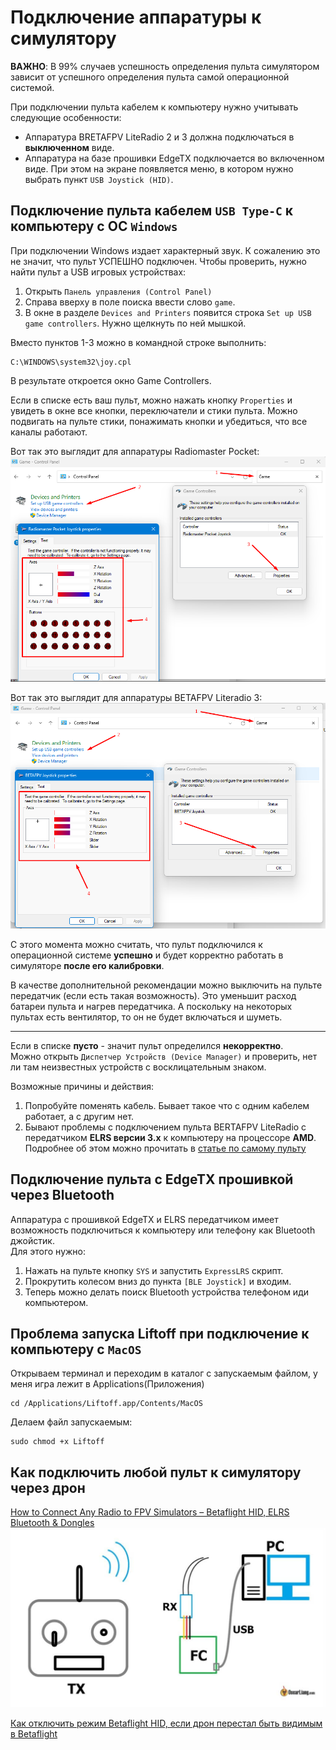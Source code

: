 # Подключение аппаратуры к симулятору

**ВАЖНО**: В 99% случаев успешность определения пульта симулятором зависит от успешного определения пульта самой операционной системой. 

При подключении пульта кабелем к компьютеру нужно учитывать следующие особенности:  
 - Аппаратура BRETAFPV LiteRadio 2 и 3 должна подключаться в **выключенном** виде.  
 - Аппаратура на базе прошивки EdgeTX подключается во включенном виде. При этом на экране появляется меню, в котором нужно выбрать пункт `USB Joystick (HID)`.
 
## Подключение пульта кабелем `USB Type-C` к компьютеру с ОС `Windows`
При подключении Windows издает характерный звук. К сожалению это не значит, что пульт УСПЕШНО подключен. Чтобы проверить, нужно найти пульт a USB игровых устройствах:  
1. Открыть `Панель управления (Control Panel)`  
2. Справа вверху в поле поиска ввести слово `game`.  
3. В окне в разделе `Devices and Printers` появится строка `Set up USB game controllers`. Нужно щелкнуть по ней мышкой.  
 
Вместо пунктов 1-3 можно в командной строке выполнить:
```
C:\WINDOWS\system32\joy.cpl
```
 
В результате откроется окно Game Controllers. 
 
Если в списке есть ваш пульт, можно нажать кнопку `Properties` и увидеть в окне все кнопки, переключатели и стики пульта. Можно подвигать на пульте стики, понажимать кнопки и убедиться, что все каналы работают. 
 
Вот так это выглядит для аппаратуры Radiomaster Pocket:  
![](RMPocket_Joystick.png)
 
Вот так это выглядит для аппаратуры BETAFPV Literadio 3:  
![](BETAFPV_Joystick.png)

С этого момента можно считать, что пульт подключился к операционной системе **успешно** и будет корректно работать в симуляторе **после его калибровки**. 

В качестве дополнительной рекомендации можно выключить на пульте передатчик (если есть такая возможность). Это уменьшит расход батареи пульта и нагрев передатчика. А поскольку на некоторых пультах есть вентилятор, то он не будет включаться и шуметь.

------------------
Если в списке **пусто** - значит пульт определился **некорректно**.  
Можно открыть `Диспетчер Устройств (Device Manager)` и проверить, нет ли там неизвестных устройств с восклицательным знаком. 

Возможные причины и действия:  
1. Попробуйте поменять кабель. Бывает такое что с одним кабелем работает, а с другим нет.  
2. Бывают проблемы с подключением пульта BERTAFPV LiteRadio с передатчиком **ELRS версии 3.х** к компьютеру на процессоре **AMD**. Подробнее об этом можно прочитать в [статье по самому пульту](../10_Аппаратура(Пульты)/10_Модели/30_Betafpv/LiteRadio/01_Literadio2_3.md)
 
## Подключение пульта с EdgeTX прошивкой через Bluetooth
Аппаратура с прошивкой EdgeTX и ELRS передатчиком имеет возможность подключиться к компьютеру или телефону как Bluetooth джойстик.  
Для этого нужно:  
1. Нажать на пульте кнопку `SYS` и запустить `ExpressLRS` скрипт.  
2. Прокрутить колесом вниз до пункта `[BLE Joystick]` и входим.  
3. Теперь можно делать поиск Bluetooth устройства телефоном иди компьютером.  

## Проблема запуска Liftoff при подключение к компьютеру с `MacOS`
Открываем терминал и переходим в каталог с запускаемым файлом, у меня игра лежит в Applications(Приложения)  
```
cd /Applications/Liftoff.app/Contents/MacOS
```
Делаем файл запускаемым:
```
sudo chmod +x Liftoff
```
 
## Как подключить любой пульт к симулятору через дрон
[How to Connect Any Radio to FPV Simulators – Betaflight HID, ELRS Bluetooth & Dongles](https://oscarliang.com/betaflight-fc-fpv-simulator/)  
![](betaflight-fc-rx-joystick-usb-connection-simulator-1024x583.jpg)

[Как отключить режим Betaflight HID, если дрон перестал быть видимым в Betaflight](https://www.youtube.com/watch?v=Xr_wb-qtntU)

